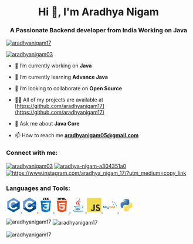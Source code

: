 <h1 align="center">Hi 👋, I'm Aradhya Nigam</h1>
<h3 align="center">A Passionate Backend developer from India Working on Java</h3>


<p align="left"> <a href="https://github.com/ryo-ma/github-profile-trophy"><img src="https://github-profile-trophy.vercel.app/?username=aradhyanigam17" alt="aradhyanigam17" /></a> </p>

<p align="left"> <a href="https://twitter.com/aradhyanigam03" target="blank"><img src="https://img.shields.io/twitter/follow/aradhyanigam03?logo=twitter&style=for-the-badge" alt="aradhyanigam03" /></a> </p>

- 🔭 I’m currently working on **Java**

- 🌱 I’m currently learning **Advance Java**

- 👯 I’m looking to collaborate on **Open Source**

- 👨‍💻 All of my projects are available at [https://github.com/aradhyanigam17](https://github.com/aradhyanigam17)

- 💬 Ask me about **Java Core**

- 📫 How to reach me **aradhyanigam05@gmail.com**

<h3 align="left">Connect with me:</h3>
<p align="left">
<a href="https://twitter.com/aradhyanigam03" target="blank"><img align="center" src="https://raw.githubusercontent.com/rahuldkjain/github-profile-readme-generator/master/src/images/icons/Social/twitter.svg" alt="aradhyanigam03" height="30" width="40" /></a>
<a href="https://linkedin.com/in/aradhya-nigam-a304351a0" target="blank"><img align="center" src="https://raw.githubusercontent.com/rahuldkjain/github-profile-readme-generator/master/src/images/icons/Social/linked-in-alt.svg" alt="aradhya-nigam-a304351a0" height="30" width="40" /></a>
<a href="https://instagram.com/https://www.instagram.com/aradhya_nigam_17/?utm_medium=copy_link" target="blank"><img align="center" src="https://raw.githubusercontent.com/rahuldkjain/github-profile-readme-generator/master/src/images/icons/Social/instagram.svg" alt="https://www.instagram.com/aradhya_nigam_17/?utm_medium=copy_link" height="30" width="40" /></a>
</p>

<h3 align="left">Languages and Tools:</h3>
<p align="left"> <a href="https://www.cprogramming.com/" target="_blank" rel="noreferrer"> <img src="https://raw.githubusercontent.com/devicons/devicon/master/icons/c/c-original.svg" alt="c" width="40" height="40"/> </a> <a href="https://www.w3schools.com/cpp/" target="_blank" rel="noreferrer"> <img src="https://raw.githubusercontent.com/devicons/devicon/master/icons/cplusplus/cplusplus-original.svg" alt="cplusplus" width="40" height="40"/> </a> <a href="https://www.w3schools.com/css/" target="_blank" rel="noreferrer"> <img src="https://raw.githubusercontent.com/devicons/devicon/master/icons/css3/css3-original-wordmark.svg" alt="css3" width="40" height="40"/> </a> <a href="https://www.w3.org/html/" target="_blank" rel="noreferrer"> <img src="https://raw.githubusercontent.com/devicons/devicon/master/icons/html5/html5-original-wordmark.svg" alt="html5" width="40" height="40"/> </a> <a href="https://www.java.com" target="_blank" rel="noreferrer"> <img src="https://raw.githubusercontent.com/devicons/devicon/master/icons/java/java-original.svg" alt="java" width="40" height="40"/> </a> <a href="https://developer.mozilla.org/en-US/docs/Web/JavaScript" target="_blank" rel="noreferrer"> <img src="https://raw.githubusercontent.com/devicons/devicon/master/icons/javascript/javascript-original.svg" alt="javascript" width="40" height="40"/> </a> <a href="https://www.mysql.com/" target="_blank" rel="noreferrer"> <img src="https://raw.githubusercontent.com/devicons/devicon/master/icons/mysql/mysql-original-wordmark.svg" alt="mysql" width="40" height="40"/> </a> <a href="https://www.postgresql.org" target="_blank" rel="noreferrer">
  <a href="https://www.python.org" target="_blank" rel="noreferrer"> <img src="https://raw.githubusercontent.com/devicons/devicon/master/icons/python/python-original.svg" alt="python" width="40" height="40"/> </a> </p>

<p><img align="left" src="https://github-readme-stats.vercel.app/api/top-langs?username=aradhyanigam17&show_icons=true&locale=en&layout=compact" alt="aradhyanigam17" /></p>

<p>&nbsp;<img align="center" src="https://github-readme-stats.vercel.app/api?username=aradhyanigam17&show_icons=true&locale=en" alt="aradhyanigam17" /></p>

<p><img align="center" src="https://github-readme-streak-stats.herokuapp.com/?user=aradhyanigam17&" alt="aradhyanigam17" /></p>
